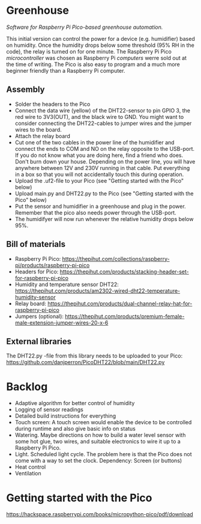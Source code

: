 # Greenhouse
*Software for Raspberry Pi Pico-based greenhouse automation.*

This initial version can control the power for a device (e.g. humidifier) based on humidity. Once the humidity drops below some threshold (95% RH in the code), the relay is turned on for one minute. The Raspberry Pi Pico *microcontroller* was chosen as Raspberry Pi *computers* werre sold out at the time of writing. The Pico is also easy to program and a much more beginner friendly than a Raspberry Pi computer.


## Assembly
- Solder the headers to the Pico
- Connect the data wire (yellow) of the DHT22-sensor to pin GPIO 3, the red wire to 3V3(OUT), and the black wire to GND. You might want to consider connecting the DHT22-cables to jumper wires and the jumper wires to the board.
- Attach the relay board
- Cut one of the two cables in the power line of the humidifier and connect the ends to COM and NO on the relay opposite to the USB-port. If you do not know what you are doing here, find a friend who does. Don't burn down your house. Depending on the power line, you will have anywhere between 12V and 230V running in that cable. Put everything in a box so that you will not accidentally touch this during operation.
- Upload the .uf2-file to your Pico (see "Getting started with the Pico" below)
- Upload main.py and DHT22.py to the Pico (see "Getting started with the Pico" below)
- Put the sensor and humidifier in a greenhouse and plug in the power. Remember that the pico also needs power through the USB-port.
- The humidifyer will now run whenever the relative humidity drops below 95%.


## Bill of materials
- Raspberry Pi Pico: https://thepihut.com/collections/raspberry-pi/products/raspberry-pi-pico
- Headers for Pico: https://thepihut.com/products/stacking-header-set-for-raspberry-pi-pico
- Humidity and temperature sensor DHT22: https://thepihut.com/products/am2302-wired-dht22-temperature-humidity-sensor
- Relay board: https://thepihut.com/products/dual-channel-relay-hat-for-raspberry-pi-pico
- Jumpers (optional): https://thepihut.com/products/premium-female-male-extension-jumper-wires-20-x-6


## External libraries
The DHT22.py -file from this library needs to be uploaded to your Pico:
https://github.com/danjperron/PicoDHT22/blob/main/DHT22.py

# Backlog
- Adaptive algorithm for better control of humidity
- Logging of sensor readings
- Detailed build instructions for everything
- Touch screen: A touch screen would enable the device to be controlled during runtime and also give basic info on status
- Watering. Maybe directions on how to build a water level sensor with some hot glue, two wires, and suitable electronics to wire it up to a Raspberry Pi Pico.
- Light. Scheduled light cycle. The problem here is that the Pico does not come with a way to set the clock. Dependency: Screen (or buttons)
- Heat control
- Ventilation

# Getting started with the Pico
https://hackspace.raspberrypi.com/books/micropython-pico/pdf/download
